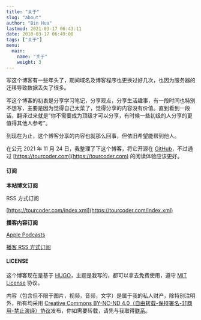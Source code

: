 ```yaml
---
title: "关于"
slug: "about" 
author: "Bin Hua"
lastmod: 2021-03-17 06:43:11
date: 2010-03-17 06:49:00
tags: ["关于"]
menu:
  main:
    name: "关于"
    weight: 3
---
```


写这个博客有一些年头了，期间域名及博客程序也更换过好几次，也因为服务器的迁移导致数据丢失了很多。

写这个博客的初衷是分享学习笔记，分享观点，分享生活趣事，有一段时间也特别不想写，主要是因为觉得自己太菜了，觉得分享的内容没有价值。直到看到一段话，翻译过来就是“你不需要成为顶级才可以分享，有时候一些初级的人分享的更值得其他人参考”。

到现在为止，这个博客分享的内容也就那么回事，但依旧希望能帮到他人。

在公元 2021 年 11 月 24 日，我整理了下这个博客，将它开源在 [GitHub](https://github.com/tourcoder/tourcoder)，不过通过 [https://tourcoder.com](https://tourcoder.com) 的阅读体验应该更好。

#### 订阅

**本站博文订阅**

RSS 方式订阅

[https://tourcoder.com/index.xml](https://tourcoder.com/index.xml)

**播客内容订阅**

[Apple Podcasts](https://podcasts.apple.com/us/podcast/代码旅行/id1484052686)

[播客 RSS 方式订阅](https://tourcoder.com/podcasts.xml)

#### LICENSE

这个博客现在是基于 [HUGO](https://gohugo.io)，主题是我写的，都可以拿去免费使用，遵守 [MIT License](/mit) 协议。

内容（包含但不限于图片，视频，音频，文字）是属于我的私人财产，除特别注明外，所有均采用 [Creative Commons BY-NC-ND 4.0（自由转载-保持署名-非商用-禁止演绎）协议](https://creativecommons.org/licenses/by-nc-nd/4.0/deed.zh)发布，你如需要转载，请先与我取得[联系](mailto:code@tourcoder.com)。